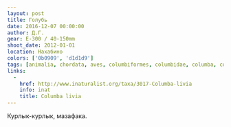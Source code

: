 ```yaml
---
layout: post
title: Голубь
date: 2016-12-07 00:00:00
author: Д.Г.
gear: E-300 / 40-150mm
shoot_date: 2012-01-01
location: Нахабино
colors: ['0b0909', 'd1d1d9']
tags: [animalia, chordata, aves, columbiformes, columbidae, columba, columba livia]
links:
  -
    href: http://www.inaturalist.org/taxa/3017-Columba-livia
    info: inat
    title: Columba livia
---
```


Курлык-курлык, мазафака.
